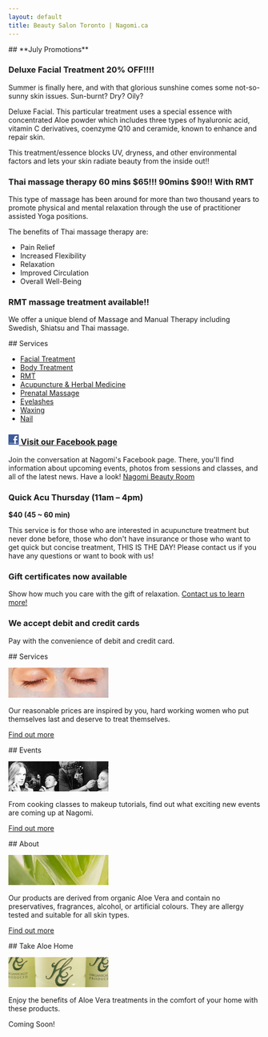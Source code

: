 ```yaml
---
layout: default
title: Beauty Salon Toronto | Nagomi.ca
---
```


<div class="half">
## **July Promotions**

### Deluxe Facial Treatment 20% OFF!!!!

Summer is finally here, and with that glorious sunshine comes some not-so-sunny skin issues. Sun-burnt? Dry? Oily?

Deluxe Facial. This particular treatment uses a special essence with concentrated Aloe powder which includes three types of hyaluronic acid, vitamin C derivatives, coenzyme Q10 and ceramide, known to enhance and repair skin.

This treatment/essence blocks UV, dryness, and other environmental factors and lets your skin radiate beauty from the inside out!!

### Thai massage therapy 60 mins $65!!! 90mins $90!! With RMT

This type of massage has been around for more than two thousand years to promote physical and mental relaxation through the use of practitioner assisted Yoga positions.

The benefits of Thai massage therapy are:

- Pain Relief
- Increased Flexibility
- Relaxation
- Improved Circulation
- Overall Well-Being

### RMT massage treatment available!!

We offer a unique blend of Massage and Manual Therapy including Swedish, Shiatsu and Thai massage.
</div>


<div class="half">
## Services

* [Facial Treatment](services#facial)
* [Body Treatment](services#body)
* [RMT](services#rmt)
* [Acupuncture & Herbal Medicine](services#acupuncture-herbal-medicine)
* [Prenatal Massage](services#body)
* [Eyelashes](services#eyelashes)
* [Waxing](services#waxing)
* [Nail](services#nail)

### [![Facebook](assets/facebook.jpg) Visit our Facebook page](http://www.facebook.com/nagomibeautyroom)

Join the conversation at Nagomi's Facebook page. There, you'll find information about upcoming events, photos from sessions and classes, and all of the latest news. Have a look! [Nagomi Beauty Room](http://www.facebook.com/nagomibeautyroom)

### Quick Acu Thursday (11am – 4pm)

**$40 (45 ~ 60 min)**

This service is for those who are interested in acupuncture treatment but never done before, those who don't have insurance or those who want to get quick but concise treatment, THIS IS THE DAY!
Please contact us if you have any questions or want to book with us!

### Gift certificates now available

Show how much you care with the gift of relaxation. [Contact us to learn more!](mailto:info@nagomi.ca)

### We accept debit and credit cards

Pay with the convenience of debit and credit card.
</div>


<div class="clear"></div>


<div class="quarter">
## Services

![Toronto beauty salon](photos/services.jpg)

Our reasonable prices are inspired by you, hard working women who put themselves last and deserve to treat themselves.

[Find out more](services)
</div>

<div class="quarter">
## Events

![Toronto beauty salon](photos/makeup1.jpg)

From cooking classes to makeup tutorials, find out what exciting new events are coming up at Nagomi.

[Find out more](events)
</div>

<div class="quarter">
## About

![Toronto beauty salon](photos/whatweuse.jpg)

Our products are derived from organic Aloe Vera and contain no preservatives, fragrances, alcohol, or artificial colours. They are allergy tested and suitable for all skin types.

[Find out more](what-we-use)
</div>

<div class="quarter">
## Take Aloe Home

![Toronto beauty salon](photos/takealoehome.jpg)

Enjoy the benefits of Aloe Vera treatments in the comfort of your home with these products.

Coming Soon!
</div>
